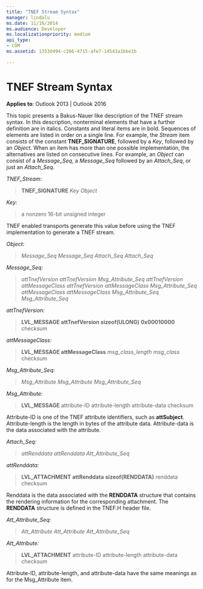 ```yaml
---
title: "TNEF Stream Syntax"
manager: lindalu
ms.date: 11/16/2014
ms.audience: Developer
ms.localizationpriority: medium
api_type:
- COM
ms.assetid: 1353d494-c266-4715-afe7-14543a1bbe1b
 
---
```


# TNEF Stream Syntax

**Applies to**: Outlook 2013 | Outlook 2016
 
This topic presents a Bakus-Nauer like description of the TNEF stream syntax. In this description, nonterminal elements that have a further definition are in italics. Constants and literal items are in bold. Sequences of elements are listed in order on a single line. For example, the _Stream_ item consists of the constant **TNEF_SIGNATURE**, followed by a _Key_, followed by an _Object_. When an item has more than one possible implementation, the alternatives are listed on consecutive lines. For example, an _Object_ can consist of a _Message_Seq_, a _Message_Seq_ followed by an _Attach_Seq_, or just an _Attach_Seq_.
 
 _TNEF_Stream:_
 
> **TNEF_SIGNATURE** _Key_ _Object_

 _Key:_
 
> a nonzero 16-bit unsigned integer

TNEF enabled transports generate this value before using the TNEF implementation to generate a TNEF stream.
 
 _Object:_
 
> _Message_Seq Message_Seq Attach_Seq Attach_Seq_

 _Message_Seq:_
 
> _attTnefVersion attTnefVersion Msg_Attribute_Seq attTnefVersion attMessageClass attTnefVersion attMessageClass Msg_Attribute_Seq attMessageClass attMessageClass Msg_Attribute_Seq Msg_Attribute_Seq_

 _attTnefVersion:_
 
> **LVL_MESSAGE attTnefVersion sizeof(ULONG)** **0x00010000** checksum

 _attMessageClass:_
 
> **LVL_MESSAGE attMessageClass** _msg_class_length msg_class_ checksum

 _Msg_Attribute_Seq:_
 
> _Msg_Attribute Msg_Attribute Msg_Attribute_Seq_

 _Msg_Attribute:_
 
> **LVL_MESSAGE** attribute-ID attribute-length attribute-data checksum

Attribute-ID is one of the TNEF attribute identifiers, such as **attSubject**. Attribute-length is the length in bytes of the attribute data. Attribute-data is the data associated with the attribute.
 
 _Attach_Seq:_
 
> _attRenddata attRenddata Att_Attribute_Seq_

 _attRenddata:_
 
> **LVL_ATTACHMENT attRenddata** **sizeof(RENDDATA)** renddata checksum

Renddata is the data associated with the **RENDDATA** structure that contains the rendering information for the corresponding attachment. The **RENDDATA** structure is defined in the TNEF.H header file.
 
 _Att_Attribute_Seq:_
 
> _Att_Attribute Att_Attribute Att_Attribute_Seq_

 _Att_Attribute:_
 
> **LVL_ATTACHMENT** attribute-ID attribute-length attribute-data checksum

Attribute-ID, attribute-length, and attribute-data have the same meanings as for the Msg_Attribute item.
 